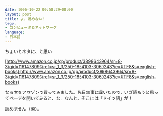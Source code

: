 ```yaml
---
date: 2006-10-22 00:58:29+00:00
layout: post
title: よ、読めない！
tags:
- コンピュータ＆ネットワーク
language:
- 日本語
---
```


ちょいとネタに、と思い

[http://www.amazon.co.jp/gp/product/3898643964/sr=8-3/qid=1161478093/ref=sr_1_3/250-1854103-3060243?ie=UTF8&s=english-books](http://www.amazon.co.jp/gp/product/3898643964/sr=8-3/qid=1161478093/ref=sr_1_3/250-1854103-3060243?ie=UTF8&s=english-books)

なる本をアマゾンで買ってみました。先日無事に届いたので、いざ読もうと思ってページを開いてみると、な、なんと、そこには「ドイツ語」が！

読めません（涙）。

